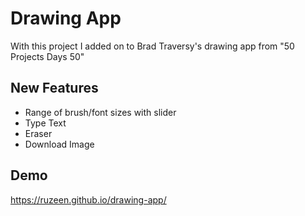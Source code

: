 # Drawing App

With this project I added on to Brad Traversy's drawing app from "50 Projects Days 50"

## New Features

- Range of brush/font sizes with slider
- Type Text
- Eraser
- Download Image

## Demo
https://ruzeen.github.io/drawing-app/